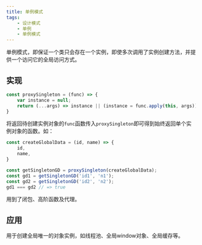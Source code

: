 ```yaml
---
title: 单例模式
tags: 
    - 设计模式
    - 单例
    - 单例模式
---
```

单例模式，即保证一个类只会存在一个实例，即使多次调用了实例创建方法，并提供一个访问它的全局访问方式。
## 实现
``` javascript
const proxySingleton = (func) => {
    var instance = null;
    return (...args) => instance || (instance = func.apply(this, args));
}
```
将返回待创建实例对象的`func`函数传入`proxySingleton`即可得到始终返回单个实例对象的函数。如：
``` javascript
const createGlobalData = (id, name) => {
    id,
    name,
}

const getSingletonGD = proxySingleton(createGlobalData);
const gd1 = getSingletonGD('id1', 'n1');
const gd2 = getSingletonGD('id2', 'n2');
gd1 === gd2 // => true
```
用到了闭包、高阶函数及代理。
## 应用
用于创建全局唯一的对象实例，如线程池、全局window对象、全局缓存等。
